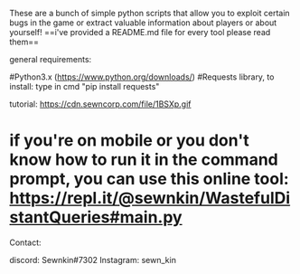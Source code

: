 These are a bunch of simple python scripts that allow you to exploit certain bugs in the game or extract valuable information about players or about yourself!
==i've provided a README.md file for every tool please read them==

general requirements:

#Python3.x (https://www.python.org/downloads/)
#Requests library, to install: type in cmd "pip install requests"

tutorial: 
https://cdn.sewncorp.com/file/1BSXp.gif

# if you're on mobile or you don't know how to run it in the command prompt, you can use this online tool: https://repl.it/@sewnkin/WastefulDistantQueries#main.py


Contact:

discord: Sewnkin#7302
Instagram: sewn_kin
